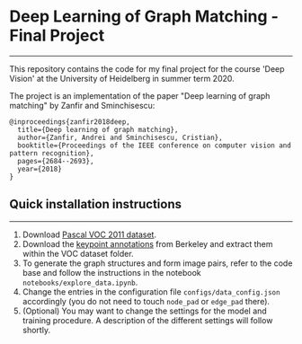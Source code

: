 # Deep Learning of Graph Matching - Final Project
---

This repository contains the code for my final project for the course 'Deep Vision' at the University of Heidelberg in summer term 2020.

The project is an implementation of the paper "Deep learning of graph matching" by Zanfir and Sminchisescu:

```
@inproceedings{zanfir2018deep,
  title={Deep learning of graph matching},
  author={Zanfir, Andrei and Sminchisescu, Cristian},
  booktitle={Proceedings of the IEEE conference on computer vision and pattern recognition},
  pages={2684--2693},
  year={2018}
}
```

## Quick installation instructions
---

1. Download [Pascal VOC 2011 dataset](http://host.robots.ox.ac.uk/pascal/VOC/voc2011/index.html).
2. Download the [keypoint annotations](https://www2.eecs.berkeley.edu/Research/Projects/CS/vision/shape/poselets/voc2011_keypoints_Feb2012.tgz) from Berkeley and extract them within the VOC dataset folder.
3. To generate the graph structures and form image pairs, refer to the code base and follow the instructions in the notebook `notebooks/explore_data.ipynb`.
4. Change the entries in the configuration file `configs/data_config.json` accordingly (you do not need to touch `node_pad` or `edge_pad` there).
5. (Optional) You may want to change the settings for the model and training procedure. A description of the different settings will follow shortly.

